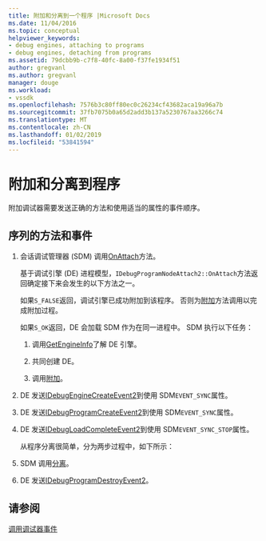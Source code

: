 ```yaml
---
title: 附加和分离到一个程序 |Microsoft Docs
ms.date: 11/04/2016
ms.topic: conceptual
helpviewer_keywords:
- debug engines, attaching to programs
- debug engines, detaching from programs
ms.assetid: 79dcbb9b-c7f8-40fc-8a00-f37fe1934f51
author: gregvanl
ms.author: gregvanl
manager: douge
ms.workload:
- vssdk
ms.openlocfilehash: 7576b3c80ff80ec0c26234cf43682aca19a96a7b
ms.sourcegitcommit: 37fb7075b0a65d2add3b137a5230767aa3266c74
ms.translationtype: MT
ms.contentlocale: zh-CN
ms.lasthandoff: 01/02/2019
ms.locfileid: "53841594"
---
```

# <a name="attaching-and-detaching-to-a-program"></a>附加和分离到程序
附加调试器需要发送正确的方法和使用适当的属性的事件顺序。  
  
## <a name="sequence-of-methods-and-events"></a>序列的方法和事件  
  
1. 会话调试管理器 (SDM) 调用[OnAttach](../../extensibility/debugger/reference/idebugprogramnodeattach2-onattach.md)方法。  
  
    基于调试引擎 (DE) 进程模型，`IDebugProgramNodeAttach2::OnAttach`方法返回确定接下来会发生的以下方法之一。  
  
    如果`S_FALSE`返回，调试引擎已成功附加到该程序。 否则为[附加](../../extensibility/debugger/reference/idebugengine2-attach.md)方法调用以完成附加过程。  
  
    如果`S_OK`返回，DE 会加载 SDM 作为在同一进程中。 SDM 执行以下任务：  
  
   1.  调用[GetEngineInfo](../../extensibility/debugger/reference/idebugprogramnode2-getengineinfo.md)了解 DE 引擎。  
  
   2.  共同创建 DE。  
  
   3.  调用[附加](../../extensibility/debugger/reference/idebugengine2-attach.md)。  
  
2. DE 发送[IDebugEngineCreateEvent2](../../extensibility/debugger/reference/idebugenginecreateevent2.md)到使用 SDM`EVENT_SYNC`属性。  
  
3. DE 发送[IDebugProgramCreateEvent2](../../extensibility/debugger/reference/idebugprogramcreateevent2.md)到使用 SDM`EVENT_SYNC`属性。 
  
4. DE 发送[IDebugLoadCompleteEvent2](../../extensibility/debugger/reference/idebugloadcompleteevent2.md)到使用 SDM`EVENT_SYNC_STOP`属性。  
  
   从程序分离很简单，分为两步过程中，如下所示：  
  
5. SDM 调用[分离](../../extensibility/debugger/reference/idebugprogram2-detach.md)。  
  
6. DE 发送[IDebugProgramDestroyEvent2](../../extensibility/debugger/reference/idebugprogramdestroyevent2.md)。  
  
## <a name="see-also"></a>请参阅  
 [调用调试器事件](../../extensibility/debugger/calling-debugger-events.md)